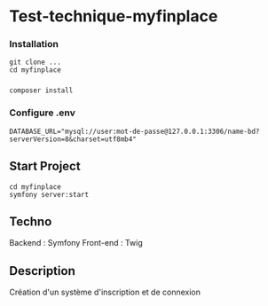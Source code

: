 # Test-technique-myfinplace

### Installation

    git clone ...
    cd myfinplace
  

### 

    composer install
    
    
 ### Configure .env 
    
    DATABASE_URL="mysql://user:mot-de-passe@127.0.0.1:3306/name-bd?serverVersion=8&charset=utf8mb4"
    
    
## Start Project

    cd myfinplace
    symfony server:start
    
    
## Techno
 
 Backend : Symfony 
 Front-end : Twig

## Description

Création d'un système d'inscription et de connexion